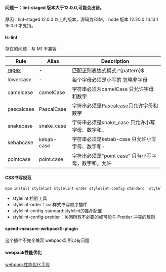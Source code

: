 #### 问题一：lint-staged 版本大于12.0.0,可能会出错。

原因：lint-staged 12.0.0 以上的版本，源码为ESM。
node 版本 12.20.0 14.13.1 16.0.0 才支持。



#### ls-lint

存在的问题：与 M1 不兼容

| Rule                                                         | Alias      | Description                                         |
| ------------------------------------------------------------ | ---------- | --------------------------------------------------- |
| [regex](https://ls-lint.org/1.x/configuration/the-rules.html#regex) | -          | 匹配正则表达式模式:^{pattern}$                      |
| lowercase                                                    | -          | 每个字母必须是小写的 忽略非字母                     |
| camelcase                                                    | camelCase  | 字符串必须为camelCase 只允许字母和数字              |
| pascalcase                                                   | PascalCase | 字符串必须是Pascalcase只允许字母和数字              |
| snakecase                                                    | snake_case | 字符串必须是snake_case 只允许小写字母、数字和_      |
| kebabcase                                                    | kebab-case | 字符串必须是kebab-case 只允许小写字母、数字和-      |
| pointcase                                                    | point.case | 字符串必须是"point case" 只有小写字母，数字和。允许 |



#### CSS书写规范
```js
npm install stylelint stylelint-order stylelint-config-standard  stylelint-config-prettier -D
```
- stylelint:检验工具
- stylelint-order：css样式书写顺序插件
- stylelint-config-standard:stylelint的推荐配置
- stylelint-config-prettier：关闭所有不必要的或可能与 Prettier 冲突的规则


#### speed-measure-webpack5-plugin
这个插件不完全兼容 webpack5,所以有问题

#### webpack性能优化
[webpack性能优化手段](https://hejialianghe.gitee.io/engineering/ctg-art.html#_5-9-4-%E8%BF%90%E8%A1%8C%E9%80%9F%E5%BA%A6%E4%BC%98%E5%8C%96)